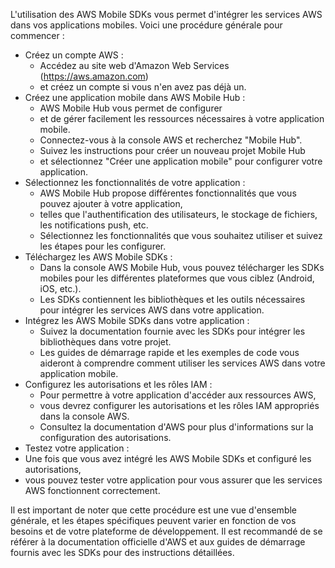 L'utilisation des AWS Mobile SDKs vous permet d'intégrer les services AWS dans vos applications mobiles. 
Voici une procédure générale pour commencer :

- Créez un compte AWS :
  - Accédez au site web d'Amazon Web Services (https://aws.amazon.com)
  - et créez un compte si vous n'en avez pas déjà un.
- Créez une application mobile dans AWS Mobile Hub :
  - AWS Mobile Hub vous permet de configurer
  - et de gérer facilement les ressources nécessaires à votre application mobile.
  - Connectez-vous à la console AWS et recherchez "Mobile Hub".
  - Suivez les instructions pour créer un nouveau projet Mobile Hub
  - et sélectionnez "Créer une application mobile" pour configurer votre application.
- Sélectionnez les fonctionnalités de votre application :
  - AWS Mobile Hub propose différentes fonctionnalités que vous pouvez ajouter à votre application,
  - telles que l'authentification des utilisateurs, le stockage de fichiers, les notifications push, etc.
  - Sélectionnez les fonctionnalités que vous souhaitez utiliser et suivez les étapes pour les configurer.
- Téléchargez les AWS Mobile SDKs :
  - Dans la console AWS Mobile Hub, vous pouvez télécharger les SDKs mobiles pour les différentes plateformes que vous ciblez (Android, iOS, etc.).
  - Les SDKs contiennent les bibliothèques et les outils nécessaires pour intégrer les services AWS dans votre application.
- Intégrez les AWS Mobile SDKs dans votre application :
  - Suivez la documentation fournie avec les SDKs pour intégrer les bibliothèques dans votre projet.
  - Les guides de démarrage rapide et les exemples de code vous aideront à comprendre comment utiliser les services AWS dans votre application mobile.
- Configurez les autorisations et les rôles IAM :
  - Pour permettre à votre application d'accéder aux ressources AWS,
  - vous devrez configurer les autorisations et les rôles IAM appropriés dans la console AWS.
  - Consultez la documentation d'AWS pour plus d'informations sur la configuration des autorisations.
- Testez votre application :
- Une fois que vous avez intégré les AWS Mobile SDKs et configuré les autorisations,
- vous pouvez tester votre application pour vous assurer que les services AWS fonctionnent correctement.

Il est important de noter que cette procédure est une vue d'ensemble générale, et les étapes spécifiques peuvent varier en fonction de vos besoins 
et de votre plateforme de développement. Il est recommandé de se référer à la documentation officielle d'AWS et aux guides de démarrage fournis avec les SDKs pour des instructions détaillées.
